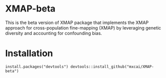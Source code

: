 # XMAP-beta
This is the beta version of XMAP package that implements the XMAP approach for cross-population fine-mapping (XMAP) by leveraging genetic diversity and accounting for confounding bias.

# Installation
`
install.packages("devtools")
devtools::install_github("mxcai/XMAP-beta")
`
